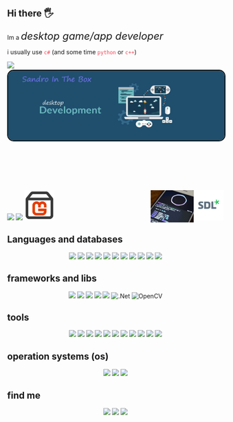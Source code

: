 ## Hi there 🖐

<p>Im a <i style="font-size: 170%;">desktop game/app developer</i></p>
<p>i usually use <code style="color: #f2495a">c#</code> (and some time <code style="color: #f2495a">python</code> or <code style="color: #f2495a">c++</code>)</p>
<div><img src="https://komarev.com/ghpvc/?username=imthesadra&color=blueviolet"></div>
<div align="center">  <img style="float: left; border-radius: 15px; border: black solid 2px;" src="./banner.jpg"></div>

```cpp
class User{
private:
	Nothing to see here...
public:
	string name = "Sadra";
	string lastName = "Georgi";
 string fieldOfStudy = "Mathematics";
 string school = "State model school of Imam Khomeini (old Farabi)"
	int age = 17;
	string languages[4] = {
		"cpp", "c",
		"python",
		"c#"
	};
}
```
<div>
	<div>
		<a href="https://coffeebede.com/SandroInTheBox"><img width="25%" class="img-fluid" src="https://coffeebede.ir/DashboardTemplateV2/app-assets/images/banner/default-yellow.svg"></a>
		<img src="./cat.gif" float="right" width="70px">
		<!-- <img src="https://i.imgur.com/2DrTn0Z.gif" align="right" width="70px"> -->
		<img src="./sdl.png" align="right" width="70px">
		<img src="./gl.gif" align="right" width="100px">
		<img src="./monogame.png" width="70px">
 		<br>
	</div>
</div>

Languages and databases
------
<div align="center">
	<img src="https://img.shields.io/badge/c%23-%23239120.svg?style=for-the-badge&logo=c-sharp&logoColor=white">
	<img src="https://img.shields.io/badge/C-00599C?style=for-the-badge&logo=c&logoColor=white">
	<img src="https://img.shields.io/badge/C%2B%2B-00599C?style=for-the-badge&logo=c%2B%2B&logoColor=white`">
	<img src="https://img.shields.io/badge/CSS3-1572B6?style=for-the-badge&logo=css3&logoColor=white">
	<img src="https://img.shields.io/badge/HTML5-E34F26?style=for-the-badge&logo=html5&logoColor=white">
	<img src="https://img.shields.io/badge/JavaScript-323330?style=for-the-badge&logo=javascript&logoColor=F7DF1E">
	<img src="https://img.shields.io/badge/PHP-777BB4?style=for-the-badge&logo=php&logoColor=white">
	<img src="https://img.shields.io/badge/Python-FFD43B?style=for-the-badge&logo=python&logoColor=blue">
	<img src="https://img.shields.io/badge/SQLite-07405E?style=for-the-badge&logo=sqlite&logoColor=white">
	<img src="https://img.shields.io/badge/json-5E5C5C?style=for-the-badge&logo=json&logoColor=white">
	<img src="https://img.shields.io/badge/MySQL-005C84?style=for-the-badge&logo=mysql&logoColor=white">
	
</div>

frameworks and libs
--
<div align="center">
<img src="https://img.shields.io/badge/Django-092E20?style=for-the-badge&logo=django&logoColor=green">
<!-- <img src="https://img.shields.io/badge/fastapi-109989?style=for-the-badge&logo=FASTAPI&logoColor=white"> -->
<img src="https://img.shields.io/badge/Flask-000000?style=for-the-badge&logo=flask&logoColor=white">
<img src="https://img.shields.io/badge/Numpy-777BB4?style=for-the-badge&logo=numpy&logoColor=white">
	<img src="https://img.shields.io/badge/p5%20js-ED225D?style=for-the-badge&logo=p5dotjs&logoColor=white">
	<!-- <img src="https://img.shields.io/badge/Qt-41CD52?style=for-the-badge&logo=qt&logoColor=white"> -->
	<!-- <img src="https://img.shields.io/badge/Vue.js-35495E?style=for-the-badge&logo=vuedotjs&logoColor=4FC08D"> -->
 <!-- <img src="https://img.shields.io/badge/pandas-%23150458.svg?style=for-the-badge&logo=pandas&logoColor=white"> -->
	<img src="https://img.shields.io/badge/OpenGL-FFFFFF?style=for-the-badge&logo=opengl">
 	<img alt=".Net" src="https://img.shields.io/badge/.NET-5C2D91?style=for-the-badge&logo=.net&logoColor=white"/>
	<img alt="OpenCV" src="https://img.shields.io/badge/opencv-%23white.svg?style=for-the-badge&logo=opencv&logoColor=white"/>
</div>

tools
--
<div align="center">
<img src="https://img.shields.io/badge/Font_Awesome-339AF0?style=for-the-badge&logo=fontawesome&logoColor=white">
<!-- <img src="https://img.shields.io/badge/Jupyter-F37626.svg?&style=for-the-badge&logo=Jupyter&logoColor=white"> -->

<img src="https://img.shields.io/badge/GitHub-100000?style=for-the-badge&logo=github&logoColor=white">
<img src="https://img.shields.io/badge/GIT-E44C30?style=for-the-badge&logo=git&logoColor=white">
<img src="https://img.shields.io/badge/Xampp-F37623?style=for-the-badge&logo=xampp&logoColor=white">
<img src="https://img.shields.io/badge/VSCode-0078D4?style=for-the-badge&logo=visual%20studio%20code&logoColor=white">
<img src="https://img.shields.io/badge/Visual_Studio-5C2D91?style=for-the-badge&logo=visual%20studio&logoColor=white">
<img src="https://img.shields.io/badge/sublime_text-%23575757.svg?&style=for-the-badge&logo=sublime-text&logoColor=important">
<img src="https://img.shields.io/badge/Unity-100000?style=for-the-badge&logo=unity&logoColor=white">
<img src="https://img.shields.io/badge/Bootstrap-563D7C?style=for-the-badge&logo=bootstrap&logoColor=white">
<img src="https://img.shields.io/badge/Aseprite-FFFFFF?style=for-the-badge&logo=Aseprite&logoColor=#7D929E">
<img src="https://img.shields.io/badge/adobe%20photoshop-%2331A8FF.svg?style=for-the-badge&logo=adobe%20photoshop&logoColor=white">
</div>

operation systems (os)
--
<div align="center">
	<img src="https://img.shields.io/badge/Ubuntu-E95420?style=for-the-badge&logo=ubuntu&logoColor=white">
	<img src="https://img.shields.io/badge/Windows-0078D6?style=for-the-badge&logo=windows&logoColor=white">
	<img src="https://img.shields.io/badge/Android-3DDC84?style=for-the-badge&logo=android&logoColor=white">
</div>

find me
--
<div align="center">
	<a href="https://discord.gg/RzxrR6bMMf"><img src="https://img.shields.io/badge/Discord-5865F2?style=for-the-badge&logo=discord&logoColor=white"></a>
	<a href="mailto: m.sadra.gorji@gmail.com"><img src="https://img.shields.io/badge/Gmail-D14836?style=for-the-badge&logo=gmail&logoColor=white"></a>
	<a href="https://editor.p5js.org/sadra-ZeRo/sketches">
		<img src="https://img.shields.io/badge/p5%20js-ED225D?style=for-the-badge&logo=p5dotjs&logoColor=white">
	</a>
</div>
